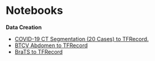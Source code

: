 # Notebooks

**Data Creation**
- [COVID-19 CT Segmentation (20 Cases) to TFRecord.](https://www.kaggle.com/code/ipythonx/generate-3d-nii-to-tfrecord-dataset) 
- [BTCV Abdomen to TFRecord](https://www.kaggle.com/code/ipythonx/abdomen-nii-to-tfrecord)
- [BraTS to TFRecord](https://www.kaggle.com/code/ipythonx/brats-nii-to-tfrecord)